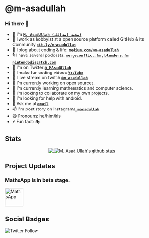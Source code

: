 <!--
**m-asadullah/m-asadullah** is a ✨ _special_ ✨ repository because its `README.md` (this file) appears on your GitHub profile.
Here are some ideas to get you started:
-->

# @m-asadullah
### Hi there 👋

- 🤠 I’m <b>[`M. AsadUllah (محمد اسداللہ)`](https://www.google.com/search?q=github+m-asadullah)</b>
- 🏢 I work as hobbyist at a open source platform called GitHub & its Community <b>[`bit.ly/m-asadullah`](https://bit.ly/m-asadullah)</b>
- 🌱 I blog about coding & life: <b>[`medium.com/@m-asadullah`](https://medium.com/@m-asadullah)</b>
- 🎙 I have several podcasts: <b>[`mergeconflict.fm`](https://mergeconflict.fm)</b> , <b>[`blunders.fm`](https://blunders.fm)</b> , <b>[`nintendodispatch.com`](https://nintendodispatch.com)</b>
- 🦜 I’m on Twitter <b>[`@_MAsadUllah`](https://twitter.com/_MAsadUllah)</b>
- 🎥 I make fun coding videos <b>[`YouTube`](https://youtube.com/@m-asadullah)</b>
- 🔴 I live stream on twitch <b>[`@m_asadullah`](https://twitch.tv/m_asadullah/)</b>
- 🔭 I’m currently working on open sources.
- 🌱 I’m currently learning mathematics and computer science.
- 👯 I’m looking to collaborate on my own projects.
- 🤔 I’m looking for help with android.
- 💬 Ask me at <b>[`email`](mailto://)</b>
- 📫 I'm post story on Instagram<b>[`@_masadullah`](http://instagram/_masadullah/)</b>
- 😄 Pronouns: he/him/his
- ⚡ Fun fact: 🎭

## Stats

<p align="center">
  <a href="https://github.com/m-asadullah/m-asadullah">
  <img align="center" src="https://github-readme-stats.vercel.app/api/top-langs/?username=m-asadullah&layout=compact" />
</a>

<a href="https://github.com/m-asadullah">
  <img align="center" src="https://github-readme-stats.anuraghazra1.vercel.app/api?username=m-asadullah&amp;show_icons=true&amp;include_all_commits=true" alt="M. Asad Ullah's github stats">
</a>
</p>

## Project Updates
### MathsApp is in beta stage. 

<a href="https://github.com/mathsapp/maths-android">
    <img alt="MathsApp"
        height="60"
         align="center"
        src="https://i.imgur.com/K0FWTYE.png"/>
</a>

## Social Badges

![Twitter Follow](https://img.shields.io/twitter/follow/_masadullah?color=black&label=M.%20AsadUllah%20%40cubixos&logo=Twitter&style=social)
